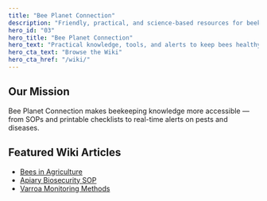 ```yaml
---
title: "Bee Planet Connection"
description: "Friendly, practical, and science-based resources for beekeepers and neighbours."
hero_id: "03"
hero_title: "Bee Planet Connection"
hero_text: "Practical knowledge, tools, and alerts to keep bees healthy and communities informed."
hero_cta_text: "Browse the Wiki"
hero_cta_href: "/wiki/"
---
```


## Our Mission
Bee Planet Connection makes beekeeping knowledge more accessible — from SOPs and printable checklists to real-time alerts on pests and diseases.

## Featured Wiki Articles
- [Bees in Agriculture](/wiki/bees-in-agriculture/)
- [Apiary Biosecurity SOP](/wiki/apiary-biosecurity-sop/)
- [Varroa Monitoring Methods](/wiki/varroa-monitoring-methods/)
